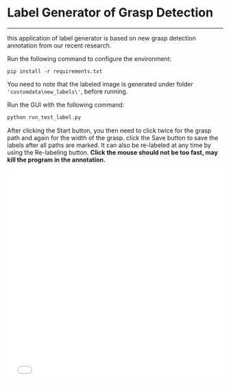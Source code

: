 # Label Generator of Grasp Detection

___

this application of label generator is based on new grasp detection annotation from our recent research. 

Run the following command to configure the environment:

```
pip install -r requirements.txt
```

You need to note that the labeled image is generated under folder ``'customdata\new_labels\'``, before running.

Run the GUI with the following command:

```python
python run_test_label.py
```

After clicking the Start button, you then need to click twice for the grasp path and again for the width of the grasp. click the Save button to save the labels after all paths are marked. It can also be re-labeled at any time by using the Re-labeling button. **Click the mouse should not be too fast, may kill the program in the annotation.**

<iframe height = 498, width = 510 src="demostration/demonstration.mp4" frameborder=0 allowfullscreen></iframe>

